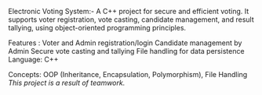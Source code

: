 Electronic Voting System:-
A C++ project for secure and efficient voting.
It supports voter registration, vote casting, candidate management, and result tallying, using object-oriented programming principles.

Features :
                      Voter and Admin registration/login
                      Candidate management by Admin
                      Secure vote casting and tallying
                      File handling for data persistence
Language: C++

Concepts: OOP (Inheritance, Encapsulation, Polymorphism), File Handling
*This project is a result of teamwork.*
